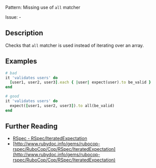 Pattern: Missing use of `all` matcher

Issue: -

## Description

Checks that `all` matcher is used instead of iterating over an array.

## Examples

```ruby
# bad
it 'validates users' do
  [user1, user2, user3].each { |user| expect(user).to be_valid }
end

# good
it 'validates users' do
  expect([user1, user2, user3]).to all(be_valid)
end
```

## Further Reading

* [RSpec - RSpec/IteratedExpectation](https://docs.rubocop.org/rubocop-rspec/cops_rspec.html#rspeciteratedexpectation)
* [http://www.rubydoc.info/gems/rubocop-rspec/RuboCop/Cop/RSpec/IteratedExpectation](http://www.rubydoc.info/gems/rubocop-rspec/RuboCop/Cop/RSpec/IteratedExpectation)
